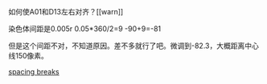 如何使A01和D13左右对齐？[[warn]]

染色体间距是0.005r
0.05*360/2=9
-90+9=-81

但是这个间距不对，不知道原因。差不多就行了吧。微调到-82.3，大概距离中心线150像素。

[spacing breaks](http://circos.ca/documentation/tutorials/ideograms/variable_radius/)



